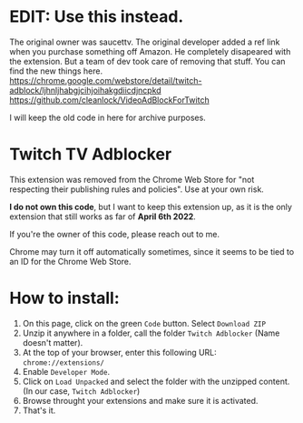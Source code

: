 # EDIT: Use this instead.
The original owner was saucettv. The original developer added a ref link when you purchase something off Amazon. He completely disapeared with the extension. But a team of dev took care of removing that stuff. You can find the new things here.
https://chrome.google.com/webstore/detail/twitch-adblock/ljhnljhabgjcihjoihakgdiicdjncpkd
https://github.com/cleanlock/VideoAdBlockForTwitch

I will keep the old code in here for archive purposes.

# Twitch TV Adblocker

This extension was removed from the Chrome Web Store for "not respecting their publishing rules and policies". Use at your own risk.

<b>I do not own this code</b>, but I want to keep this extension up, as it is the only extension that still works as far of <b>April 6th 2022</b>.

If you're the owner of this code, please reach out to me.

Chrome may turn it off automatically sometimes, since it seems to be tied to an ID for the Chrome Web Store.

# How to install:

1. On this page, click on the green `Code` button. Select `Download ZIP`
2. Unzip it anywhere in a folder, call the folder `Twitch Adblocker` (Name doesn't matter).
3. At the top of your browser, enter this following URL: `chrome://extensions/`
4. Enable `Developer Mode`.
5. Click on `Load Unpacked` and select the folder with the unzipped content. (In our case, `Twitch Adblocker`)
6. Browse throught your extensions and make sure it is activated.
7. That's it.
